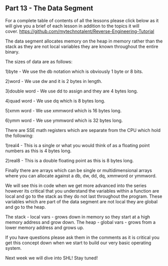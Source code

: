 ## Part 13 - The Data Segment

For a complete table of contents of all the lessons please click below as it will give you a brief of each lesson in addition to the topics it will cover.&nbsp;https://github.com/mytechnotalent/Reverse-Engineering-Tutorial

The data segment allocates memory on the heap in memory rather than the stack as they are not local variables they are known throughout the entire binary.&nbsp;

The sizes of data are as follows:

1)byte -&nbsp;We use the db notation which is obviously 1 byte or 8 bits.

2)word - We use dw and it is 2 bytes in length.

3)double word - We use dd to assign and they are 4 bytes long.

4)quad word - We use dq which is 8 bytes long.

5)xmm word - We use xmmword which is 16 bytes long.

6)ymm word - We use ymmword which is 32 bytes long.

There are SSE math registers which are separate from the CPU which hold the following:

1)real4 - This is a single or what you would think of as a floating point numbers as this is 4 bytes long.

2)real8 - This is a double floating point as this is 8 bytes long.

Finally there are arrays which can be single or multidimensional arrays where you can allocate against a db, dw, dd, dq, xmmword or ymmword.

We will see this in code when we get more advanced into the series however its critical that you understand the variables within a function are local and go to the stack as they do not last throughout the program.&nbsp;These variables which are part of the data segment are not local they are global and go to the heap.

The stack - local vars - grows down in memory so they start at a high memory address and grow down.&nbsp;The heap - global vars - grows from a lower memory address and grows up.&nbsp;

If you have questions please ask them in the comments as it is critical you get this concept down when we start to build our very basic operating system.

Next week we will dive into SHL! Stay tuned!